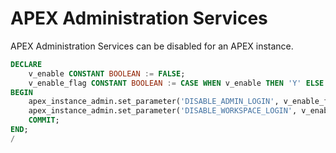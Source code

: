 # APEX Administration Services

APEX Administration Services can be disabled for an APEX instance.

```sql
DECLARE
    v_enable CONSTANT BOOLEAN := FALSE;
    v_enable_flag CONSTANT BOOLEAN := CASE WHEN v_enable THEN 'Y' ELSE 'N' END;
BEGIN
    apex_instance_admin.set_parameter('DISABLE_ADMIN_LOGIN', v_enable_flag);
    apex_instance_admin.set_parameter('DISABLE_WORKSPACE_LOGIN', v_enable_flag);
    COMMIT;
END;
/
```
